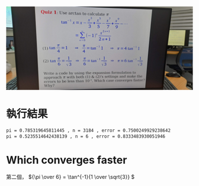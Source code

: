 ![](./quiz1.jpg)

# 執行結果
```
pi = 0.785319645811445 , n = 3184 , error = 0.7500249929238642
pi = 0.5235514642438139 , n = 6 , error = 0.8333483930051946
```

# Which converges faster 
第二個， ${\pi \over 6} = \tan^{-1}{1 \over \sqrt{3}} $
